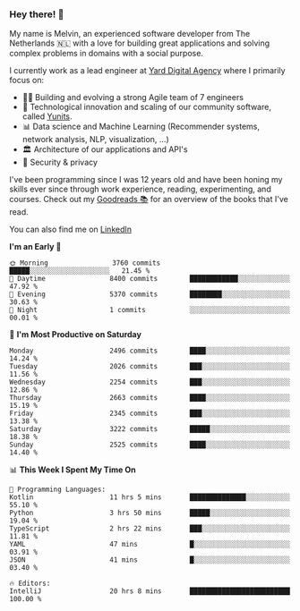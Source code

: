 ### Hey there! 👋

My name is Melvin, an experienced software developer from The Netherlands 🇳🇱 with a love for building great applications and solving complex problems in domains with a social purpose. 

I currently work as a lead engineer at [Yard Digital Agency](https://github.com/yardinternet) where I primarily focus on:

* 👏🏼 Building and evolving a strong Agile team of 7 engineers
* 🚀 Technological innovation and scaling of our community software, called [Yunits](https://www.yunits.com/).
* 📊 Data science and Machine Learning (Recommender systems, network analysis, NLP, visualization, ...)
* 🏛 Architecture of our applications and API's
* 🔐 Security & privacy

I've been programming since I was 12 years old and have been honing my skills ever since through work experience, reading, experimenting, and courses.
Check out my [Goodreads 📚](https://goodreads.com/melvinkoopmans) for an overview of the books that I've read. 

You can also find me on [LinkedIn](https://www.linkedin.com/in/melvinkoopmans)

<!--START_SECTION:waka-->
**I'm an Early 🐤** 

```text
🌞 Morning                3760 commits        █████░░░░░░░░░░░░░░░░░░░░   21.45 % 
🌆 Daytime                8400 commits        ████████████░░░░░░░░░░░░░   47.92 % 
🌃 Evening                5370 commits        ████████░░░░░░░░░░░░░░░░░   30.63 % 
🌙 Night                  1 commits           ░░░░░░░░░░░░░░░░░░░░░░░░░   00.01 % 
```
📅 **I'm Most Productive on Saturday** 

```text
Monday                   2496 commits        ████░░░░░░░░░░░░░░░░░░░░░   14.24 % 
Tuesday                  2026 commits        ███░░░░░░░░░░░░░░░░░░░░░░   11.56 % 
Wednesday                2254 commits        ███░░░░░░░░░░░░░░░░░░░░░░   12.86 % 
Thursday                 2663 commits        ████░░░░░░░░░░░░░░░░░░░░░   15.19 % 
Friday                   2345 commits        ███░░░░░░░░░░░░░░░░░░░░░░   13.38 % 
Saturday                 3222 commits        █████░░░░░░░░░░░░░░░░░░░░   18.38 % 
Sunday                   2525 commits        ████░░░░░░░░░░░░░░░░░░░░░   14.40 % 
```


📊 **This Week I Spent My Time On** 

```text
💬 Programming Languages: 
Kotlin                   11 hrs 5 mins       ██████████████░░░░░░░░░░░   55.10 % 
Python                   3 hrs 50 mins       █████░░░░░░░░░░░░░░░░░░░░   19.04 % 
TypeScript               2 hrs 22 mins       ███░░░░░░░░░░░░░░░░░░░░░░   11.81 % 
YAML                     47 mins             █░░░░░░░░░░░░░░░░░░░░░░░░   03.91 % 
JSON                     41 mins             █░░░░░░░░░░░░░░░░░░░░░░░░   03.40 % 

🔥 Editors: 
IntelliJ                 20 hrs 8 mins       █████████████████████████   100.00 % 
```


<!--END_SECTION:waka-->
